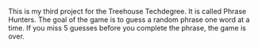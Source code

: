 This is my third project for the Treehouse Techdegree. It is called Phrase Hunters. The goal of the game is to guess a random phrase one word at a time. If you miss 5 guesses before you complete the phrase, the game is over.